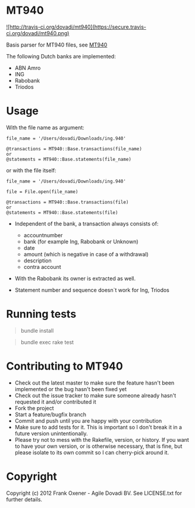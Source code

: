 MT940
======

<a href='http://travis-ci.org/dovadi/mt940'>
![http://travis-ci.org/dovadi/mt940](https://secure.travis-ci.org/dovadi/mt940.png)
</a>

Basis parser for MT940 files, see [MT940](http://nl.wikipedia.org/wiki/MT940)

The following Dutch banks are implemented:

* ABN Amro
* ING
* Rabobank
* Triodos

Usage
=====

With the file name as argument:

    file_name = '/Users/dovadi/Downloads/ing.940'

    @transactions = MT940::Base.transactions(file_name)
    or
    @statements = MT940::Base.statements(file_name)

or with the file itself:

    file_name = '/Users/dovadi/Downloads/ing.940'

    file = File.open(file_name)

    @transactions = MT940::Base.transactions(file)
    or
    @statements = MT940::Base.statements(file)


* Independent of the bank, a transaction always consists of:

  - accountnumber
  - bank (for example Ing, Rabobank or Unknown)
  - date
  - amount (which is negative in case of a withdrawal)
  - description
  - contra account

* With the Rabobank its owner is extracted as well.
* Statement number and sequence doesn`t work for Ing, Triodos

Running tests
=============

> bundle install

> bundle exec rake test

Contributing to MT940
=====================
 
* Check out the latest master to make sure the feature hasn't been implemented or the bug hasn't been fixed yet
* Check out the issue tracker to make sure someone already hasn't requested it and/or contributed it
* Fork the project
* Start a feature/bugfix branch
* Commit and push until you are happy with your contribution
* Make sure to add tests for it. This is important so I don't break it in a future version unintentionally.
* Please try not to mess with the Rakefile, version, or history. If you want to have your own version, or is otherwise necessary, that is fine, but please isolate to its own commit so I can cherry-pick around it.

Copyright
==========

Copyright (c) 2012 Frank Oxener - Agile Dovadi BV. See LICENSE.txt for further details.

